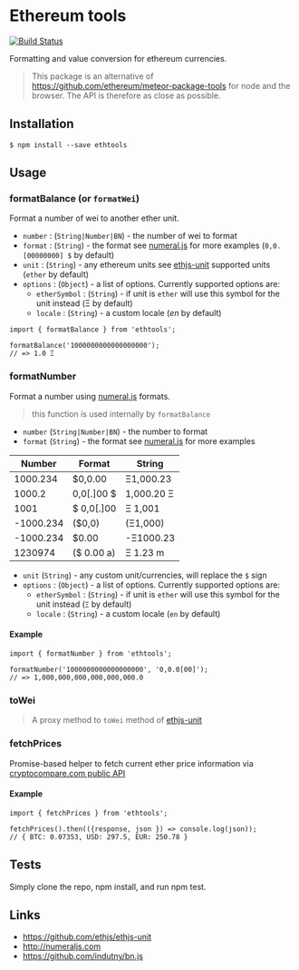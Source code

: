 # Ethereum tools

[![Build Status][travis-svg]][travis-url]

Formatting and value conversion for ethereum currencies.

> This package is an alternative of https://github.com/ethereum/meteor-package-tools for node and the browser. The API is therefore as close as possible.

## Installation

    $ npm install --save ethtools

## Usage

### formatBalance (or `formatWei`)

Format a number of wei to another ether unit.

- `number` : (`String|Number|BN`) - the number of wei to format
- `format` : (`String`) - the format see [numeral.js](http://numeraljs.com) for more examples (`0,0.[00000000] $` by default)
- `unit` : (`String`) - any ethereum units see [ethjs-unit](https://github.com/ethjs/ethjs-unit#supported-units) supported units (`ether` by default)
- `options` : (`Object`) - a list of options. Currently supported options are:
  - `etherSymbol` : (`String`) - if unit is `ether` will use this symbol for the unit instead (Ξ by default)
  - `locale` : (`String`) - a custom locale (*en* by default)

```
import { formatBalance } from 'ethtools';

formatBalance('1000000000000000000');
// => 1.0 Ξ
```

### formatNumber

Format a number using [numeral.js](http://numeraljs.com) formats.
> this function is used internally by `formatBalance`

- `number` (`String|Number|BN`) - the number to format
- `format` (`String`) - the format see [numeral.js](http://numeraljs.com) for more examples

| Number    | Format     | String     |
|-----------|------------|------------|
| 1000.234  | $0,0.00    | Ξ1,000.23  |
| 1000.2    | 0,0[.]00 $ | 1,000.20 Ξ |
| 1001      | $ 0,0[.]00 | Ξ 1,001    |
| -1000.234 | ($0,0)     | (Ξ1,000)   |
| -1000.234 | $0.00      | -Ξ1000.23  |
| 1230974   | ($ 0.00 a) | Ξ 1.23 m   |

- `unit` (`String`) - any custom unit/currencies, will replace the `$` sign
- `options` : (`Object`) - a list of options. Currently supported options are:
  - `etherSymbol` : (`String`) - if unit is `ether` will use this symbol for the unit instead (`Ξ` by default)
  - `locale` : (`String`) - a custom locale (`en` by default)

#### Example
```
import { formatNumber } from 'ethtools';

formatNumber('1000000000000000000', '0,0.0[00]');
// => 1,000,000,000,000,000,000.0
```

### toWei

> A proxy method to `toWei` method of [ethjs-unit](https://github.com/ethjs/ethjs-unit)

### fetchPrices

Promise-based helper to fetch current ether price information via [cryptocompare.com public API](https://min-api.cryptocompare.com/data/price?fsym=ETH&tsyms=BTC,USD,EUR)

#### Example
```
import { fetchPrices } from 'ethtools';

fetchPrices().then(({response, json }) => console.log(json));
// { BTC: 0.07353, USD: 297.5, EUR: 250.78 }
```

## Tests

Simply clone the repo, npm install, and run npm test.

## Links

- https://github.com/ethjs/ethjs-unit
- http://numeraljs.com
- https://github.com/indutny/bn.js

[travis-svg]: https://travis-ci.org/larriereguichet/svg-prop-types.svg
[travis-url]: https://travis-ci.org/larriereguichet/svg-prop-types
